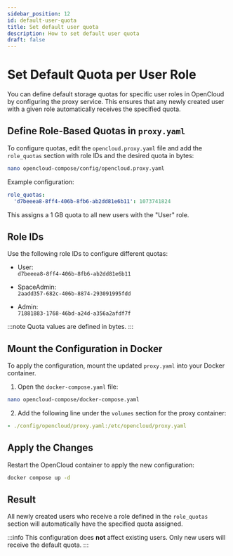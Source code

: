 ```yaml
---
sidebar_position: 12
id: default-user-quota
title: Set default user quota
description: How to set default user quota
draft: false
---
```


# Set Default Quota per User Role

You can define default storage quotas for specific user roles in OpenCloud by configuring the proxy service. This ensures that any newly created user with a given role automatically receives the specified quota.

## Define Role-Based Quotas in `proxy.yaml`

To configure quotas, edit the `opencloud.proxy.yaml` file and add the `role_quotas` section with role IDs and the desired quota in bytes:

```bash
nano opencloud-compose/config/opencloud.proxy.yaml
```

Example configuration:

```yaml
role_quotas:
  'd7beeea8-8ff4-406b-8fb6-ab2dd81e6b11': 1073741824
```

This assigns a 1 GB quota to all new users with the "User" role.

## Role IDs

Use the following role IDs to configure different quotas:

- User:  
  `d7beeea8-8ff4-406b-8fb6-ab2dd81e6b11`

- SpaceAdmin:  
  `2aadd357-682c-406b-8874-293091995fdd`

- Admin:  
  `71881883-1768-46bd-a24d-a356a2afdf7f`

:::note
Quota values are defined in bytes.
:::

## Mount the Configuration in Docker

To apply the configuration, mount the updated `proxy.yaml` into your Docker container.

1. Open the `docker-compose.yaml` file:

```bash
nano opencloud-compose/docker-compose.yaml
```

2. Add the following line under the `volumes` section for the proxy container:

```yaml
- ./config/opencloud/proxy.yaml:/etc/opencloud/proxy.yaml
```

## Apply the Changes

Restart the OpenCloud container to apply the new configuration:

```bash
docker compose up -d
```

## Result

All newly created users who receive a role defined in the `role_quotas` section will automatically have the specified quota assigned.

:::info
This configuration does **not** affect existing users. Only new users will receive the default quota.
:::
